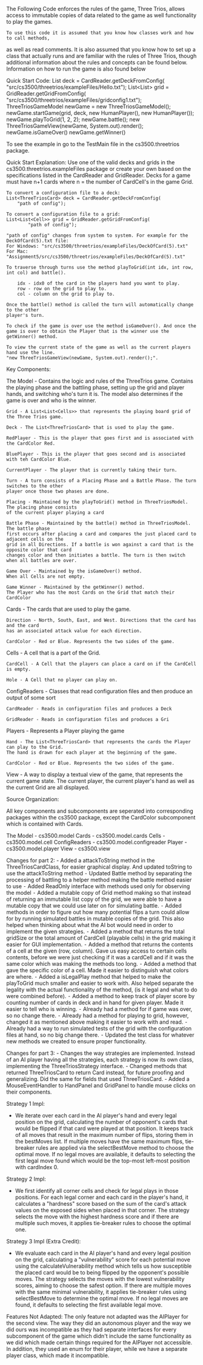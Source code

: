   The Following Code enforces the rules of the game, Three Trios, allows access to immutable copies
of data related to the game as well functionality to play the games.

    To use this code it is assumed that you know how classes work and how to call methods,
as well as read comments. It is also assumed that you know how to set up a class that actually
runs and are familiar with the rules of Three Trios, though additional information about the rules
and concepts can be found below. Information on how to run the game is also found below

Quick Start Code:
    List<ThreeTriosCard> deck = CardReader.getDeckFromConfig(
    "src/cs3500/threetrios/exampleFiles/Hello.txt");
    List<List<Cell>> grid = GridReader.getGridFromConfig(
        "src/cs3500/threetrios/exampleFiles/gridconfig1.txt");
    ThreeTriosGameModel newGame = new ThreeTriosGameModel();
    newGame.startGame(grid, deck, new HumanPlayer(), new HumanPlayer());
    newGame.playToGrid(1, 2, 2);
    newGame.battle();
    new ThreeTriosGameView(newGame, System.out).render();
    newGame.isGameOver()
    newGame.getWinner()

To see the example in go to the TestMain file in the cs3500.threetrios package.


Quick Start Explanation:
    Use one of the valid decks and grids in the cs3500.threetrios.exampleFiles package
    or create your own based on the specifications listed in the CardReader and GridReader.
    Decks for a game must have n+1 cards where n = the number of CardCell's in the game Grid.

    To convert a configuration file to a deck:
    List<ThreeTriosCard> deck = CardReader.getDeckFromConfig(
        "path of config");

    To convert a configuration file to a grid:
    List<List<Cell>> grid = GridReader.getGridFromConfig(
            "path of config");

    "path of config" changes from system to system. For example for the DeckOfCard(5).txt file:
    For Windows: "src/cs3500/threetrios/exampleFiles/DeckOfCard(5).txt"
    For Mac: "Assignment5/src/cs3500/threetrios/exampleFiles/DeckOfCard(5).txt"

    To traverse through turns use the method playToGrid(int idx, int row, int col) and battle().

        idx - idx0 of the card in the players hand you want to play.
        row - row on the grid to play to.
        col - column on the grid to play to.

    Once the battle() method is called the turn will automatically change to the other
    player's turn.

    To check if the game is over use the method isGameOver(). And once the
    game is over to obtain the Player that is the winner use the getWinner() method.

    To view the current state of the game as well as the current players hand use the line.
    "new ThreeTriosGameView(newGame, System.out).render();".


Key Components:

The Model - Contains the logic and rules of the ThreeTrios game. Contains the playing phase and
the battling phase, setting up the grid and player hands, and switching who's turn it is. The model
also determines if the game is over and who is the winner.

    Grid - A List<List<Cells>> that represents the playing board grid of the Three Trios game.

    Deck - The List<ThreeTriosCard> that is used to play the game.

    RedPlayer - This is the player that goes first and is associated with the CardColor Red.

    BluePlayer - This is the player that goes second and is associated with teh CardColor Blue.

    CurrentPlayer - The player that is currently taking their turn.

    Turn - A turn consists of a Placing Phase and a Battle Phase. The turn switches to the other
    player once those two phases are done.

    Placing - Maintained by the playToGrid() method in ThreeTriosModel. The placing phase consists
    of the current player playing a card

    Battle Phase - Maintained by the battle() method in ThreeTriosModel. The battle phase
    first occurs after placing a card and compares the just placed card to adjacent cells on the
    grid in all Directions. If a battle is won against a card that is the opposite color that card
    changes color and then initiates a battle. The turn is then switch when all battles are over.

    Game Over - Maintained by the isGameOver() method.
    When all Cells are not empty.

    Game Winner - Maintained by the getWinner() method.
    The Player who has the most Cards on the Grid that match their CardColor

Cards - The cards that are used to play the game.

    Direction - North, South, East, and West. Directions that the card has and the card
    has an associated attack value for each direction.

    CardColor - Red or Blue. Represents the two sides of the game.


Cells - A cell that is a part of the Grid.

    CardCell - A Cell that the players can place a card on if the CardCell is empty.

    Hole - A Cell that no player can play on.


ConfigReaders - Classes that read configuration files and then produce an output of some
sort

    CardReader - Reads in configuration files and produces a Deck

    GridReader - Reads in configuration files and produces a Gri


Players - Represents a Player playing the game

    Hand - The List<ThreeTriosCard> that represents the cards the Player can play to the Grid.
    The hand is drawn for each player at the beginning of the game.

    CardColor - Red or Blue. Represents the two sides of the game.

View - A way to display a textual view of the game, that represents the current game state. The
current player, the current player's hand as well as the current Grid are all displayed.


Source Organization:

All key components and subcomponents are seperated into corresponding packages
within the cs3500 package, except the CardColor subcomponent which is contained with Cards.

The Model - cs3500.model
Cards - cs3500.model.cards
Cells - cs3500.model.cell
ConfigReaders - cs3500.model.configreader
Player - cs3500.model.player
View - cs3500.view




Changes for part 2:
    -   Added a attackToString method in the ThreeTriosCardClass, for easier graphical display.
        And updated toString to use the attackToString method
	⁃	Updated Battle method by separating the processing of battling to a helper method making
	    the battle method easier to use
	⁃	Added ReadOnly interface with methods used only for observing the model
	⁃	Added a mutable copy of Grid method making so that instead of returning an immutable list
	    copy of the grid, we were able to have a mutable copy that we could use later on for
	    simulating battle.
	⁃	Added methods in order to figure out how many potential flips a turn could allow for by
	    running simulated battles in mutable copies of the grid. This also helped when thinking
	    about what the AI bot would need in order to implement the given strategies.
	⁃	Added a method that returns the total gridSize or the total amount of CardCell (playable
	    cells) in the grid making it easier for GUI implementation.
	⁃	Added a method that returns the contents of a cell at the given (row, column). Gave us easy
	    access to certain cells contents, before we were just checking if it was a cardCell and if
	    it was the same color which was making the methods too long.
	⁃	Added a method that gave the specific color of a cell. Made it easier to distinguish what
	    colors are where.
	⁃	Added a isLegalPlay method that helped to make the playToGrid much smaller and easier to
	    work with. Also helped separate the legality with the actual functionality of the method,
	    (is it legal and what to do were combined before).
	⁃	Added a method to keep track of player score by counting number of cards in deck and in
	    hand for given player. Made it easier to tell who is winning.
	⁃	Already had a method for if game was over, so no change there.
	⁃	Already had a method for playing to grid, however, changed it as mentioned above making it
	    easier to work with and read.
	⁃	Already had a way to run simulated tests of the grid with the configuration files at hand,
	    so no big change there.
	⁃	Updated the test class for whatever new methods we created to ensure proper functionality.

Changes for part 3:
    -   Changes the way strategies are implemented. Instead of an AI player having all the
        strategies, each strategy is now its own class, implementing the ThreeTriosStrategy
        interface.
    -   Changed methods that returned ThreeTriosCard to return Card instead, for future proofing
        and generalizing. Did the same for fields that used ThreeTriosCard.
    -   Added a MouseEventHandler to HandPanel and GridPanel to handle mouse clicks on their
        components.




Strategy 1 Impl:
- We iterate over each card in the AI player's hand and every legal position on the grid,
 calculating the number of opponent's cards that would be flipped if that card were played at that
 position. It keeps track of all moves that result in the maximum number of flips, storing them in
 the bestMoves list. If multiple moves have the same maximum flips, tie-breaker rules are applied
 via the selectBestMove method to choose the optimal move. If no legal moves are available, it
 defaults to selecting the first legal move found which would be the top-most left-most position
 with cardIndex 0.


Strategy 2 Impl:
 - We first identify all corner cells and check for legal plays in those positions. For each legal
 corner and each card in the player's hand, it calculates a "hardness" score based on the sum of
 the card's attack values on the exposed sides when placed in that corner. The strategy selects the
 move with the highest hardness score and if there are multiple such moves, it applies tie-breaker
 rules to choose the optimal one.

Strategy 3 Impl (Extra Credit):
- We evaluate each card in the AI player's hand and every legal position on the grid, calculating a
  "vulnerability" score for each potential move using the calculateVulnerability method which tells
  us how susceptible the placed card would be to being flipped by the opponent's possible moves.
  The strategy selects the moves with the lowest vulnerability scores, aiming to choose the safest
  option. If there are multiple moves with the same minimal vulnerability, it applies tie-breaker
  rules using selectBestMove to determine the optimal move. If no legal moves are found, it
  defaults to selecting the first available legal move.


Features Not Adapted:
    The only feature not adapted was the AIPlayer for the second view.
    The way they did an autonomous player and the way we did ours was incompatible as they had
    separate interfaces for every subcomponent of the game which didn't include the
    same functionality as we did which made certain things required for  the AIPlayer not
    accessible. In addition, they used an enum for their player, while we have a separate player
    class, which made it incompatible.
